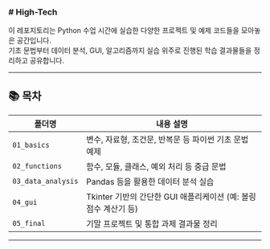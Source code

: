 <h3># High-Tech</h3>


이 레포지토리는 Python 수업 시간에 실습한 다양한 프로젝트 및 예제 코드들을 모아놓은 공간입니다.  
기초 문법부터 데이터 분석, GUI, 알고리즘까지 실습 위주로 진행된 학습 결과물들을 정리하고 공유합니다.

---

## 📚 목차

| 폴더명             | 내용 설명                                             |
|------------------|------------------------------------------------------|
| `01_basics`       | 변수, 자료형, 조건문, 반복문 등 파이썬 기초 문법 예제             |
| `02_functions`    | 함수, 모듈, 클래스, 예외 처리 등 중급 문법                          |
| `03_data_analysis`| Pandas 등을 활용한 데이터 분석 실습                         |
| `04_gui`          | Tkinter 기반의 간단한 GUI 애플리케이션 (예: 볼링 점수 계산기 등)  |
| `05_final`        | 기말 프로젝트 및 통합 과제 결과물 정리                              |

---

